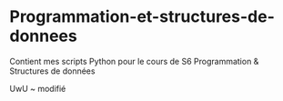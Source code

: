 # Programmation-et-structures-de-donnees
Contient mes scripts Python pour le cours de S6 Programmation &amp; Structures de données

UwU ~ modifié